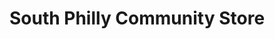 ---
title: "South Philly Community Store"
url: /philadelphia/south-philly-community-store/
shop: convenience
---
